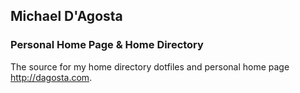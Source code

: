 ## Michael D'Agosta

### Personal Home Page & Home Directory

The source for my home directory dotfiles and personal home page http://dagosta.com.

